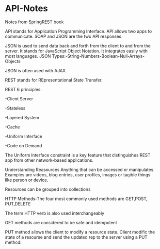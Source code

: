 # API-Notes
Notes from SpringREST book


API stands for Application Programming Interface. API allows two apps to communicate. SOAP and JSON are the two API responses. 

JSON is used to send data back and forth from the client to and from the server. It stands for JavaScript Object Notation. It integrates easily with most languages. 
JSON Types:-String-Numbers-Boolean-Null-Arrays-Objects

JSON is often used with AJAX


REST stands for REpresentational State Transfer.

REST 6 principles:

-Client Server

-Stateless

-Layered System

-Cache

-Uniform Interface

-Code on Demand

The Uniform Interface constraint is a key feature that distinguishes REST app from other network-based applications. 


Understanding Reasources 
Anything that can be accessed or manipulates. Examples are videos, blog entries, user profiles, images or tagible things like person or device. 

Resources can be grouped into collections 


HTTP Methods-The four most commonly used methods are GET,POST, PUT,DELETE

The term HTTP verb is also used interchangeably 


GET methods are considered to be safe and idempotent

PUT method allows the client to modify a resource state. 
Client modific the state of a resourse and send the updated rep to the server using a PUT method. 
